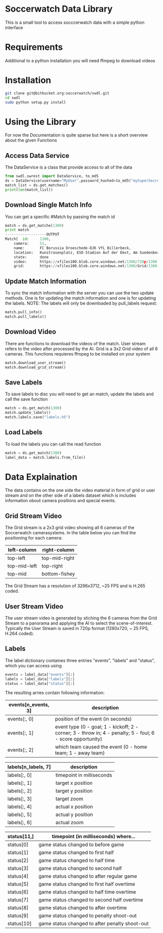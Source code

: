 # Soccerwatch Data Library

This is a small tool to access socccerwatch data with a simple python interface

# Requirements
Additional to a python installation you will need ffmpeg to download videos

# Installation
```bash
git clone git@bitbucket.org:soccerwatch/swdl.git
cd swdl
sudo python setup.py install
```

# Using the Library
For now the Documentation is quite sparse but here is a short overview about the given Functions

## Access Data Service
The DataService is a class that provide access to all of the data
```python
from swdl.swrest import DataService, to_md5
ds = DataService(username="MyUser",password_hashed=to_md5("mySuperSecretPW"))
match_list = ds.get_matches()
print(len(match_list))
```

## Download Single Match Info
You can get a specific #Match by passing the match id
```python
match = ds.get_matche(1300)
print match
-------------------OUTPUT
Match[	id:		1300,
	camera:		51,
	name:		FC Borussia Droeschede-DJK VfL Billerbeck,
	location:	Kunstrasenplatz, ESO-Stadion Auf der Emst, Am Suedenberg 36a, 58644 Iserlohn
	state:		done
	video:		https://xfiles100.blob.core.windows.net/1300/720p/1300.m3u8
	grid:		https://xfiles100.blob.core.windows.net/1300/Grid/1300.m3u8]
```

## Update Match Information
To sync the match information with the server you can use the two update methods. One is for updating the match information and one is for updating the labels.
NOTE: The labels will only be downloaded by pull\_labels request:
```python
match.pull_info()
match.pull_labels()
```

## Download Video
There are functions to download the videos of the match. User stream refers to the video after processed by the AI. Grid is a 3x2 Grid video of all 6 cameras.
This functions requieres ffmpeg to be installed on your system

```python
match.download_user_stream()
match.download_grid_stream()
```

## Save Labels
To save labels to disc you will need to get an match, update the labels and call the save function
```python
match = ds.get_match(1300)
match.update_labels()
match.labels.save("labels.h5")
```

## Load Labels
To load the labels you can call the read function
```python
match = ds.get_match(1300)
label_data = match.labels.from_file()
```

# Data Explaination
The data contains on the one side the video material in form of grid or user stream and on the other side of a labels dataset which is includes information obout camera positions and special events.

## Grid Stream Video
The Grid stream is a 2x3 grid video showing all 6 cameras of the Soccerwatch camerasystems. In the table below you can find the positioning for each camera:

left-column  | right-column     
------------ | ---------------
top-left     | top-mid-right 
top-mid-left | top-right    
top-mid      | bottom-fishey 

The Grid Stream has a resolution of 3296x3712, ~25 FPS and is H.265 coded.

## User Stream Video
The user stream video is generated by stiching the 6 cameras from the Grid Stream to a panorama and applying the AI to select the scene-of-interest. Typically the User Stream is saved in 720p format (1280x720, ~ 25 FPS, H.264 coded).

## Labels
The label dictionary containes three entries "events", "labels" and "status", which you can access using
```python
events = label_data["events"][:]
labels = label_data["labels"][:]
status = label_data["status"][:]
```
The resulting arries contain following information:

events[n_events, 3] | description  
------------------- | ---------------
events[:, 0]        | position of the event (in seconds)                                                                         
events[:, 1]        | event type (0 - goal; 1 - kickoff; 2 - corner; 3 - throw in; 4 - penalty; 5 - foul; 6 - score opportunity)
events[:, 2]        | which team caused the event (0 - home team; 1 - away team)


labels[n_labels, 7] | description
------------------- | ---------------
labels[:, 0]        | timepoint in milliseconds 
labels[:, 1]        | target x position
labels[:, 2]        | target y position
labels[:, 3]        | target zoom
labels[:, 4]        | actual x position
labels[:, 5]        | actual y position
labels[:, 6]        | actual zoom


status[11,] | timepoint (in milliseconds) where...
----------- | ---------------
status[0]   | game status changed to before game 
status[1]   | game status changed to first half
status[2]   | game status changed to half time
status[3]   | game status changed to second half
status[4]   | game status changed to after regular game
status[5]   | game status changed to first half overtime
status[6]   | game status changed to half time overtime
status[7]   | game status changed to second half overtime
status[8]   | game status changed to after overtime
status[9]   | game status changed to penalty shoot-out
status[10]  | game status changed to after penalty shoot-out


